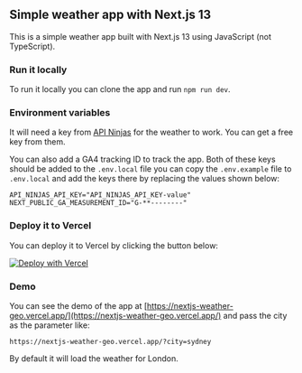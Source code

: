 ## Simple weather app with Next.js 13

This is a simple weather app built with Next.js 13 using JavaScript (not TypeScript).

### Run it locally

To run it locally you can clone the app and run `npm run dev`.

### Environment variables

It will need a key from [API Ninjas](https://api-ninjas.com/api) for the weather to work. You can get a free key from them.

You can also add a GA4 tracking ID to track the app. Both of these keys should be added
to the `.env.local` file you can copy the `.env.example` file to `.env.local` and add the keys there by replacing the values shown below:

```
API_NINJAS_API_KEY="API_NINJAS_API_KEY-value"
NEXT_PUBLIC_GA_MEASUREMENT_ID="G-**--------"
```

### Deploy it to Vercel

You can deploy it to Vercel by clicking the button below:

[![Deploy with Vercel](https://vercel.com/button)](https://vercel.com/new/clone?repository-url=https%3A%2F%2Fgithub.com%2Fgeshan%2Fnextjs-weather-geo&env=API_NINJAS_API_KEY,NEXT_PUBLIC_GA_MEASUREMENT_ID&envDescription=The%20api%20key%20for%20API%20Ninjas%20and%20the%20GA4%20id%20to%20track%20user%20visits&demo-title=The%20Working%20app&demo-description=With%20Sydney%20sent%20in%20as%20the%20city%20to%20get%20the%20weather&demo-url=https%3A%2F%2Fnextjs-weather-geo.vercel.app%2F%3Fcity%3Dsydney&demo-image=https%3A%2F%2Fgcdnb.pbrd.co%2Fimages%2FeghahrNX2esF.jpg%3Fo%3D1)

### Demo

You can see the demo of the app at [https://nextjs-weather-geo.vercel.app/](https://nextjs-weather-geo.vercel.app/) and pass the city as the parameter like:

```
https://nextjs-weather-geo.vercel.app/?city=sydney
```

By default it will load the weather for London.
